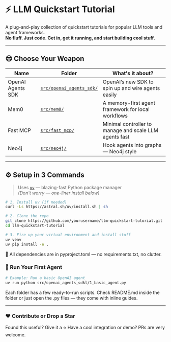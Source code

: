 # ⚡ LLM Quickstart Tutorial

A plug-and-play collection of quickstart tutorials for popular LLM tools and agent frameworks.  
**No fluff. Just code. Get in, get it running, and start building cool stuff.**

---

## 😎 Choose Your Weapon

| Name               | Folder                                       | What's it about?                                         |
|--------------------|----------------------------------------------|----------------------------------------------------------|
| OpenAI Agents SDK  | [`src/openai_agents_sdk/`](src/openai_agents_sdk/) | OpenAI’s new SDK to spin up and wire agents easily       |
| Mem0               | [`src/mem0/`](src/mem0/)                         | A memory-first agent framework for local workflows       |
| Fast MCP           | [`src/fast_mcp/`](src/fast_mcp/)                 | Minimal controller to manage and scale LLM agents fast   |
| Neo4j              | [`src/neo4j/`](src/neo4j/)                       | Hook agents into graphs — Neo4j style                    |

---

## ⚙️ Setup in 3 Commands

> Uses [`uv`](https://github.com/astral-sh/uv) — blazing-fast Python package manager  
> *(Don’t worry — one-liner install below)*

```bash
# 1. Install uv (if needed)
curl -Ls https://astral.sh/uv/install.sh | sh

# 2. Clone the repo
git clone https://github.com/yourusername/llm-quickstart-tutorial.git
cd llm-quickstart-tutorial

# 3. Fire up your virtual environment and install stuff
uv venv
uv pip install -e .
```

🧪 All dependencies are in pyproject.toml — no requirements.txt, no clutter.

### 🚀 Run Your First Agent

```bash
# Example: Run a basic OpenAI agent
uv run python src/openai_agents_sdkl/1_basic_agent.py
```

Each folder has a few ready-to-run scripts.
Check README.md inside the folder or just open the .py files — they come with inline guides.

---

### ❤️ Contribute or Drop a Star
Found this useful? Give it a ⭐
Have a cool integration or demo? PRs are very welcome.